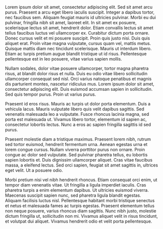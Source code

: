 Lorem ipsum dolor sit amet, consectetur adipiscing elit. Sed sit amet arcu purus. Praesent a arcu eget libero iaculis suscipit. Integer a dapibus tortor, nec faucibus sem. Aliquam feugiat mauris id ultricies pulvinar. Morbi eu dui pulvinar, fringilla nibh sit amet, laoreet elit. In sit amet ex posuere, scelerisque lectus sit amet, hendrerit dolor. Etiam convallis lectus sit amet tellus faucibus luctus vel ullamcorper ex. Curabitur dictum porta ornare. Donec cursus velit et mi posuere suscipit. Proin quis justo nisi. Duis quis aliquet erat. Proin vitae magna vulputate, cursus quam vel, mattis metus. Quisque mattis diam nec tincidunt scelerisque. Mauris ut interdum libero. Etiam ac turpis pretium augue blandit tristique ut id risus. Pellentesque pellentesque est in leo posuere, vitae varius sapien mollis.

Nullam sodales, dolor vitae posuere ullamcorper, tortor magna pharetra risus, at blandit dolor risus et nulla. Duis eu odio vitae libero sollicitudin ullamcorper consequat sed nisl. Orci varius natoque penatibus et magnis dis parturient montes, nascetur ridiculus mus. Lorem ipsum dolor sit amet, consectetur adipiscing elit. Duis euismod accumsan sapien in sollicitudin. Sed quis tempor purus. Proin ut varius purus.

Praesent id eros risus. Mauris ac turpis ut dolor porta elementum. Duis a vehicula lacus. Mauris vulputate libero quis velit dapibus sagittis. Sed venenatis malesuada leo a vulputate. Fusce rhoncus lacinia magna, sed porta est malesuada ut. Vivamus libero tortor, elementum id sapien ac, consectetur lobortis lectus. Nunc a eros ac sapien fringilla sagittis id sed purus.

Praesent molestie diam a tristique maximus. Praesent lorem nibh, rutrum sed tortor euismod, hendrerit fermentum urna. Aenean egestas urna et lorem congue cursus. Nullam viverra porttitor purus non ornare. Proin congue ac dolor sed vulputate. Sed pulvinar pharetra tellus, eu lobortis sapien lobortis et. Duis dignissim ullamcorper aliquet. Cras vitae faucibus massa, a eleifend lectus. Sed orci sapien, feugiat sit amet sagittis in, ultrices eget velit. Ut a posuere odio.

Morbi pretium nisi vel nibh hendrerit rhoncus. Etiam consequat orci enim, ut tempor diam venenatis vitae. Ut fringilla a ligula imperdiet iaculis. Cras pharetra turpis a enim elementum dapibus. Ut ultricies euismod viverra. Maecenas suscipit sapien nunc, sed pharetra ligula blandit egestas. Aliquam facilisis luctus nisl. Pellentesque habitant morbi tristique senectus et netus et malesuada fames ac turpis egestas. Praesent elementum tellus non neque posuere, varius rhoncus diam sagittis. Nunc nibh justo, molestie dictum fringilla ut, sollicitudin non mi. Vivamus aliquet velit in risus tincidunt, et volutpat dui aliquet. Vivamus hendrerit odio et velit porta pellentesque.
